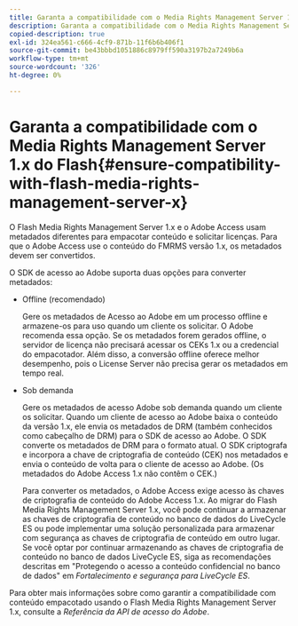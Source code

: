 ```yaml
---
title: Garanta a compatibilidade com o Media Rights Management Server 1.x do Flash
description: Garanta a compatibilidade com o Media Rights Management Server 1.x do Flash
copied-description: true
exl-id: 324ea561-c666-4cf9-871b-11f6b6b406f1
source-git-commit: be43bbbd1051886c8979ff590a3197b2a7249b6a
workflow-type: tm+mt
source-wordcount: '326'
ht-degree: 0%

---
```


# Garanta a compatibilidade com o Media Rights Management Server 1.x do Flash{#ensure-compatibility-with-flash-media-rights-management-server-x}

O Flash Media Rights Management Server 1.x e o Adobe Access usam metadados diferentes para empacotar conteúdo e solicitar licenças. Para que o Adobe Access use o conteúdo do FMRMS versão 1.x, os metadados devem ser convertidos.

O SDK de acesso ao Adobe suporta duas opções para converter metadados:

* Offline (recomendado)

   Gere os metadados de Acesso ao Adobe em um processo offline e armazene-os para uso quando um cliente os solicitar. O Adobe recomenda essa opção. Se os metadados forem gerados offline, o servidor de licença não precisará acessar os CEKs 1.x ou a credencial do empacotador. Além disso, a conversão offline oferece melhor desempenho, pois o License Server não precisa gerar os metadados em tempo real.

* Sob demanda

   Gere os metadados de acesso Adobe sob demanda quando um cliente os solicitar. Quando um cliente de acesso ao Adobe baixa o conteúdo da versão 1.x, ele envia os metadados de DRM (também conhecidos como cabeçalho de DRM) para o SDK de acesso ao Adobe. O SDK converte os metadados de DRM para o formato atual. O SDK criptografa e incorpora a chave de criptografia de conteúdo (CEK) nos metadados e envia o conteúdo de volta para o cliente de acesso ao Adobe. (Os metadados do Adobe Access 1.x não contêm o CEK.)

   Para converter os metadados, o Adobe Access exige acesso às chaves de criptografia de conteúdo do Adobe Access 1.x. Ao migrar do Flash Media Rights Management Server 1.x, você pode continuar a armazenar as chaves de criptografia de conteúdo no banco de dados do LiveCycle ES ou pode implementar uma solução personalizada para armazenar com segurança as chaves de criptografia de conteúdo em outro lugar. Se você optar por continuar armazenando as chaves de criptografia de conteúdo no banco de dados LiveCycle ES, siga as recomendações descritas em &quot;Protegendo o acesso a conteúdo confidencial no banco de dados&quot; em *Fortalecimento e segurança para LiveCycle ES*.

Para obter mais informações sobre como garantir a compatibilidade com conteúdo empacotado usando o Flash Media Rights Management Server 1.x, consulte a *Referência da API de acesso do Adobe*.
